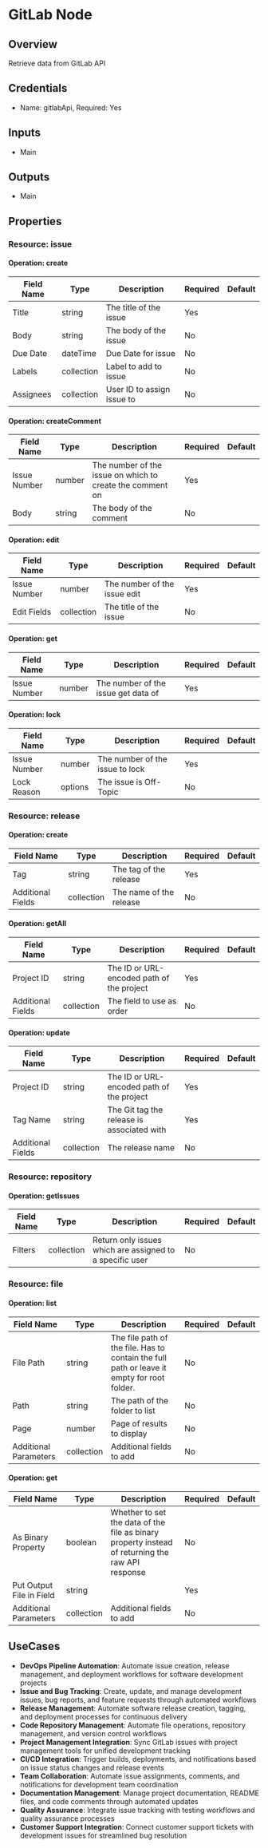 # GitLab Node

## Overview

Retrieve data from GitLab API

## Credentials

- Name: gitlabApi, Required: Yes

## Inputs

- Main

## Outputs

- Main

## Properties

### Resource: issue

#### Operation: create

| Field Name | Type | Description | Required | Default |
|---|---|---|---|---|
| Title | string | The title of the issue | Yes |  |
| Body | string | The body of the issue | No |  |
| Due Date | dateTime | Due Date for issue | No |  |
| Labels | collection | Label to add to issue | No |  |
| Assignees | collection | User ID to assign issue to | No |  |

#### Operation: createComment

| Field Name | Type | Description | Required | Default |
|---|---|---|---|---|
| Issue Number | number | The number of the issue on which to create the comment on | Yes |  |
| Body | string | The body of the comment | No |  |

#### Operation: edit

| Field Name | Type | Description | Required | Default |
|---|---|---|---|---|
| Issue Number | number | The number of the issue edit | Yes |  |
| Edit Fields | collection | The title of the issue | No |  |

#### Operation: get

| Field Name | Type | Description | Required | Default |
|---|---|---|---|---|
| Issue Number | number | The number of the issue get data of | Yes |  |

#### Operation: lock

| Field Name | Type | Description | Required | Default |
|---|---|---|---|---|
| Issue Number | number | The number of the issue to lock | Yes |  |
| Lock Reason | options | The issue is Off-Topic | No |  |

### Resource: release

#### Operation: create

| Field Name | Type | Description | Required | Default |
|---|---|---|---|---|
| Tag | string | The tag of the release | Yes |  |
| Additional Fields | collection | The name of the release | No |  |

#### Operation: getAll

| Field Name | Type | Description | Required | Default |
|---|---|---|---|---|
| Project ID | string | The ID or URL-encoded path of the project | Yes |  |
| Additional Fields | collection | The field to use as order | No |  |

#### Operation: update

| Field Name | Type | Description | Required | Default |
|---|---|---|---|---|
| Project ID | string | The ID or URL-encoded path of the project | Yes |  |
| Tag Name | string | The Git tag the release is associated with | Yes |  |
| Additional Fields | collection | The release name | No |  |

### Resource: repository

#### Operation: getIssues

| Field Name | Type | Description | Required | Default |
|---|---|---|---|---|
| Filters | collection | Return only issues which are assigned to a specific user | No |  |

### Resource: file

#### Operation: list

| Field Name | Type | Description | Required | Default |
|---|---|---|---|---|
| File Path | string | The file path of the file. Has to contain the full path or leave it empty for root folder. | No |  |
| Path | string | The path of the folder to list | No |  |
| Page | number | Page of results to display | No |  |
| Additional Parameters | collection | Additional fields to add | No |  |

#### Operation: get

| Field Name | Type | Description | Required | Default |
|---|---|---|---|---|
| As Binary Property | boolean | Whether to set the data of the file as binary property instead of returning the raw API response | No |  |
| Put Output File in Field | string |  | Yes |  |
| Additional Parameters | collection | Additional fields to add | No |  |

## UseCases

- **DevOps Pipeline Automation**: Automate issue creation, release management, and deployment workflows for software development projects
- **Issue and Bug Tracking**: Create, update, and manage development issues, bug reports, and feature requests through automated workflows
- **Release Management**: Automate software release creation, tagging, and deployment processes for continuous delivery
- **Code Repository Management**: Automate file operations, repository management, and version control workflows
- **Project Management Integration**: Sync GitLab issues with project management tools for unified development tracking
- **CI/CD Integration**: Trigger builds, deployments, and notifications based on issue status changes and release events
- **Team Collaboration**: Automate issue assignments, comments, and notifications for development team coordination
- **Documentation Management**: Manage project documentation, README files, and code comments through automated updates
- **Quality Assurance**: Integrate issue tracking with testing workflows and quality assurance processes
- **Customer Support Integration**: Connect customer support tickets with development issues for streamlined bug resolution

